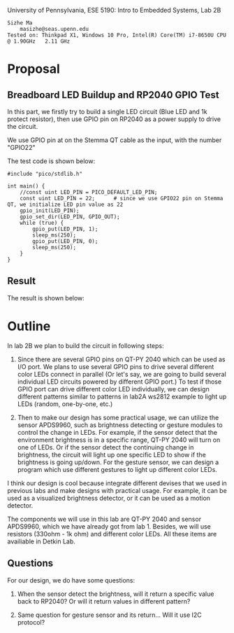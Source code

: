 University of Pennsylvania, ESE 5190: Intro to Embedded Systems, Lab 2B

    Sizhe Ma
        masizhe@seas.upenn.edu
    Tested on: Thinkpad X1, Windows 10 Pro, Intel(R) Core(TM) i7-8650U CPU @ 1.90GHz   2.11 GHz
    
# Proposal

## Breadboard LED Buildup and RP2040 GPIO Test

In this part, we firstly try to build a single LED circuit (Blue LED and 1k protect resistor), then use GPIO pin on RP2040 as a power supply to drive the circuit.

We use GPIO pin at on the Stemma QT cable as the input, with the number "GPIO22"

The test code is shown below:

```
#include "pico/stdlib.h"

int main() {
    //const uint LED_PIN = PICO_DEFAULT_LED_PIN;
    const uint LED_PIN = 22;      # since we use GPIO22 pin on Stemma QT, we initialize LED pin value as 22
    gpio_init(LED_PIN);
    gpio_set_dir(LED_PIN, GPIO_OUT);
    while (true) {
        gpio_put(LED_PIN, 1);    
        sleep_ms(250);
        gpio_put(LED_PIN, 0);
        sleep_ms(250);
    }
}
```
## Result

The result is shown below:


# Outline

In lab 2B we plan to build the circuit in following steps:

1) Since there are several GPIO pins on QT-PY 2040 which can be used as I/O port. We plans to use several GPIO pins to drive several different color LEDs connect in parallel (Or let's say, we are going to build several individual LED circuits powered by different GPIO port.) To test if those GPIO port can drive different color LED individually, we can design different patterns similar to patterns in lab2A ws2812 example to light up LEDs (random, one-by-one, etc.)

2) Then to make our design has some practical usage, we can utilize the sensor APDS9960, such as brightness detecting or gesture modules to control the change in LEDs. For example, if the sensor detect that the environment brightness is in a specific range, QT-PY 2040 will turn on one of LEDs. Or if the sensor detect the continuing change in brightness, the circuit will light up one specific LED to show if the brightness is going up/down. For the gesture sensor, we can design a program which use different gestures to light up different color LEDs.

I think our design is cool because integrate different devises that we used in previous labs and make designs with practical usage. For example, it can be used as a visualized brightness detector, or it can be used as a motion detector.

The components we will use in this lab are QT-PY 2040 and sensor APDS9960, which we have already got from lab 1. Besides, we will use resistors (330ohm - 1k ohm) and different color LEDs. All these items are availiable in Detkin Lab.

## Questions
For our design, we do have some questions:

1) When the sensor detect the brightness, will it return a specific value back to RP2040? Or will it return values in different pattern?

2) Same question for gesture sensor and its return... Will it use I2C protocol?

